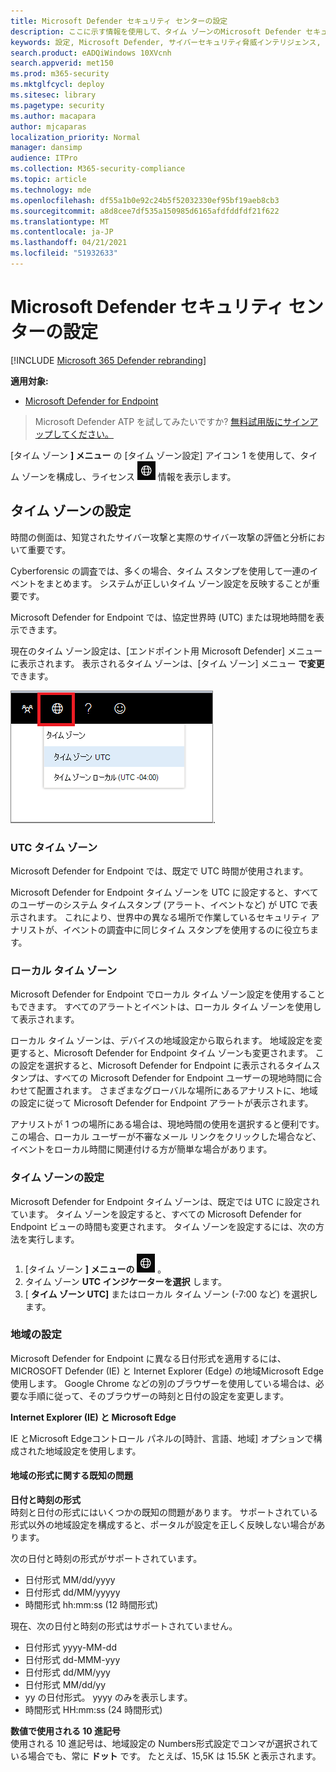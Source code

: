```yaml
---
title: Microsoft Defender セキュリティ センターの設定
description: ここに示す情報を使用して、タイム ゾーンのMicrosoft Defender セキュリティ センターを構成し、ライセンス情報を表示します。
keywords: 設定, Microsoft Defender, サイバーセキュリティ脅威インテリジェンス, エンドポイント用 Microsoft Defender, タイム ゾーン, utc, 現地時間, ライセンス
search.product: eADQiWindows 10XVcnh
search.appverid: met150
ms.prod: m365-security
ms.mktglfcycl: deploy
ms.sitesec: library
ms.pagetype: security
ms.author: macapara
author: mjcaparas
localization_priority: Normal
manager: dansimp
audience: ITPro
ms.collection: M365-security-compliance
ms.topic: article
ms.technology: mde
ms.openlocfilehash: df55a1b0e92c24b5f52032330ef95bf19aeb8cb3
ms.sourcegitcommit: a8d8cee7df535a150985d6165afdfddfdf21f622
ms.translationtype: MT
ms.contentlocale: ja-JP
ms.lasthandoff: 04/21/2021
ms.locfileid: "51932633"
---
```

# <a name="microsoft-defender-security-center-time-zone-settings"></a>Microsoft Defender セキュリティ センターの設定

[!INCLUDE [Microsoft 365 Defender rebranding](../../includes/microsoft-defender.md)]

**適用対象:**
- [Microsoft Defender for Endpoint](https://go.microsoft.com/fwlink/p/?linkid=2154037)


>Microsoft Defender ATP を試してみたいですか? [無料試用版にサインアップしてください。](https://www.microsoft.com/microsoft-365/windows/microsoft-defender-atp?ocid=docs-wdatp-settings-abovefoldlink)

[タイム ゾーン **] メニュー** の [タイム ゾーン設定] アイコン 1 を使用して、タイム ゾーンを構成し、ライセンス ![ ](images/atp-time-zone.png) 情報を表示します。

## <a name="time-zone-settings"></a>タイム ゾーンの設定
時間の側面は、知覚されたサイバー攻撃と実際のサイバー攻撃の評価と分析において重要です。

Cyberforensic の調査では、多くの場合、タイム スタンプを使用して一連のイベントをまとめます。 システムが正しいタイム ゾーン設定を反映することが重要です。

Microsoft Defender for Endpoint では、協定世界時 (UTC) または現地時間を表示できます。

現在のタイム ゾーン設定は、[エンドポイント用 Microsoft Defender] メニューに表示されます。 表示されるタイム ゾーンは、[タイム ゾーン] メニュー **で変更** できます。

![タイム ゾーン設定アイコン2](images/atp-time-zone-menu.png).

### <a name="utc-time-zone"></a>UTC タイム ゾーン
Microsoft Defender for Endpoint では、既定で UTC 時間が使用されます。

Microsoft Defender for Endpoint タイム ゾーンを UTC に設定すると、すべてのユーザーのシステム タイムスタンプ (アラート、イベントなど) が UTC で表示されます。 これにより、世界中の異なる場所で作業しているセキュリティ アナリストが、イベントの調査中に同じタイム スタンプを使用するのに役立ちます。

### <a name="local-time-zone"></a>ローカル タイム ゾーン
Microsoft Defender for Endpoint でローカル タイム ゾーン設定を使用することもできます。 すべてのアラートとイベントは、ローカル タイム ゾーンを使用して表示されます。

ローカル タイム ゾーンは、デバイスの地域設定から取られます。 地域設定を変更すると、Microsoft Defender for Endpoint タイム ゾーンも変更されます。 この設定を選択すると、Microsoft Defender for Endpoint に表示されるタイムスタンプは、すべての Microsoft Defender for Endpoint ユーザーの現地時間に合わせて配置されます。 さまざまなグローバルな場所にあるアナリストに、地域の設定に従って Microsoft Defender for Endpoint アラートが表示されます。

アナリストが 1 つの場所にある場合は、現地時間の使用を選択すると便利です。 この場合、ローカル ユーザーが不審なメール リンクをクリックした場合など、イベントをローカル時間に関連付ける方が簡単な場合があります。

### <a name="set-the-time-zone"></a>タイム ゾーンの設定
Microsoft Defender for Endpoint タイム ゾーンは、既定では UTC に設定されています。
タイム ゾーンを設定すると、すべての Microsoft Defender for Endpoint ビューの時間も変更されます。
タイム ゾーンを設定するには、次の方法を実行します。

1. [タイム ゾーン **] メニューの** ![ [タイム ゾーン設定] アイコン 3 をクリックします ](images/atp-time-zone.png) 。
2. タイム ゾーン **UTC インジケーターを選択** します。
3. [ **タイム ゾーン UTC]** またはローカル タイム ゾーン (-7:00 など) を選択します。

### <a name="regional-settings"></a>地域の設定
Microsoft Defender for Endpoint に異なる日付形式を適用するには、MICROSOFT Defender (IE) と Internet Explorer (Edge) の地域Microsoft Edge使用します。 Google Chrome などの別のブラウザーを使用している場合は、必要な手順に従って、そのブラウザーの時刻と日付の設定を変更します。 


**Internet Explorer (IE) と Microsoft Edge**

IE とMicrosoft Edgeコントロール パネルの[時計、言語、地域] オプションで構成された地域設定を使用します。 


#### <a name="known-issues-with-regional-formats"></a>地域の形式に関する既知の問題

**日付と時刻の形式**<br>
時刻と日付の形式にはいくつかの既知の問題があります。 サポートされている形式以外の地域設定を構成すると、ポータルが設定を正しく反映しない場合があります。

次の日付と時刻の形式がサポートされています。
- 日付形式 MM/dd/yyyy
- 日付形式 dd/MM/yyyyy
- 時間形式 hh:mm:ss (12 時間形式)

現在、次の日付と時刻の形式はサポートされていません。
- 日付形式 yyyy-MM-dd
- 日付形式 dd-MMM-yyy
- 日付形式 dd/MM/yyy
- 日付形式 MM/dd/yy
- yy の日付形式。 yyyy のみを表示します。
- 時間形式 HH:mm:ss (24 時間形式)

**数値で使用される 10 進記号**<br>
使用される 10 進記号は、地域設定の Numbers形式設定でコンマが選択されている場合でも、常に **ドット** です。 たとえば、15,5K は 15.5K と表示されます。


